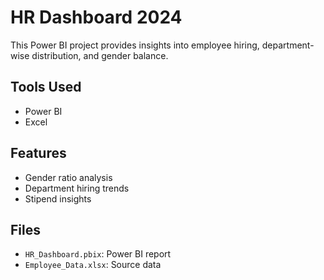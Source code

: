 # HR Dashboard 2024

This Power BI project provides insights into employee hiring, department-wise distribution, and gender balance.

## Tools Used
- Power BI
- Excel

## Features
- Gender ratio analysis
- Department hiring trends
- Stipend insights

## Files
- `HR_Dashboard.pbix`: Power BI report
- `Employee_Data.xlsx`: Source data
